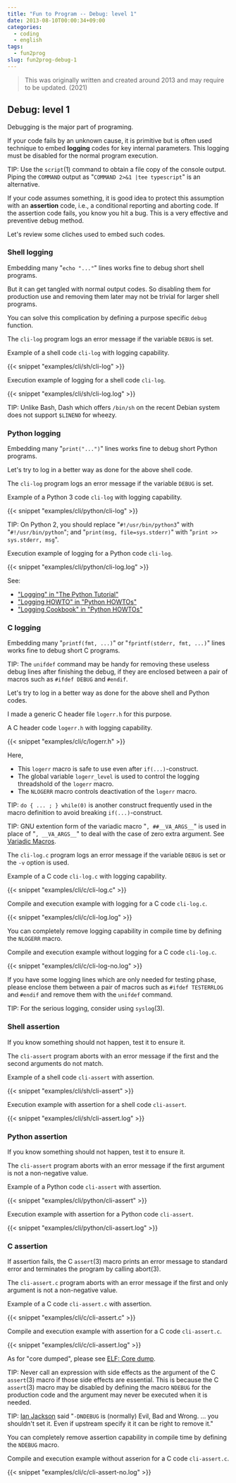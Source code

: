 ```yaml
---
title: "Fun to Program -- Debug: level 1"
date: 2013-08-10T00:00:34+09:00
categories:
  - coding
  - english
tags:
  - fun2prog
slug: fun2prog-debug-1
---
```


> This was originally written and created around 2013 and may require to be
> updated. (2021)

## Debug: level 1

Debugging is the major part of programing.

If your code fails by an unknown cause, it is primitive but is often used
technique to embed **logging** codes for key internal parameters.  This logging
must be disabled for the normal program execution.

TIP: Use the `script`(1) command to obtain a file copy of the console output.
Piping the `COMMAND` output as "`COMMAND 2>&1 |tee typescript`" is an
alternative.

If your code assumes something, it is good idea to protect this assumption with
an **assertion** code, i.e., a conditional reporting and aborting code.  If the
assertion code fails, you know you hit a bug.  This is a very effective and
preventive debug method.

Let's review some cliches used to embed such codes.

### Shell logging

Embedding many "`echo "..."`" lines works fine to debug short shell programs.

But it can get tangled with normal output codes.  So disabling them for
production use and removing them later may not be trivial for larger shell
programs.

You can solve this complication by defining a purpose specific `debug`
function.

The `cli-log` program logs an error message if the variable `DEBUG` is set.

Example of a shell code `cli-log` with logging capability.


{{< snippet "examples/cli/sh/cli-log" >}}


Execution example of logging for a shell code `cli-log`.

{{< snippet "examples/cli/sh/cli-log.log" >}}


TIP: Unlike Bash, Dash which offers `/bin/sh` on the recent Debian system does
     not support `$LINENO` for wheezy.

### Python logging

Embedding many "`print("...")`" lines works fine to debug short Python programs.

Let's try to log in a better way as done for the above shell code.

The `cli-log` program logs an error message if the variable `DEBUG` is set.

Example of a Python 3 code `cli-log` with logging capability.


{{< snippet "examples/cli/python/cli-log" >}}


TIP: On Python 2, you should replace "`#!/usr/bin/python3`" with
"`#!/usr/bin/python`"; and "`print(msg, file=sys.stderr)`" with
"`print >> sys.stderr, msg`".

Execution example of logging for a Python code `cli-log`.

{{< snippet "examples/cli/python/cli-log.log" >}}


See:

* ["Logging" in "The Python Tutorial"](http://docs.python.org/3/tutorial/stdlib2.html#logging)
* ["Logging HOWTO" in "Python HOWTOs"](http://docs.python.org/3/howto/logging.html)
* ["Logging Cookbook" in "Python HOWTOs"](http://docs.python.org/3/howto/logging-cookbook.html)

### C logging

Embedding many "`printf(fmt, ...)`" or "`fprintf(stderr, fmt, ...)`" lines
works fine to debug short C programs.

TIP: The `unifdef` command may be handy for removing these useless debug lines
after finishing the debug, if they are enclosed between a pair of macros such
as `#ifdef DEBUG` and `#endif`.

Let's try to log in a better way as done for the above shell and Python codes.

I made a generic C header file `logerr.h` for this purpose.

A C header code `logerr.h` with logging capability.


{{< snippet "examples/cli/c/logerr.h" >}}


Here,

* This `logerr` macro is safe to use even after `if(...)`-construct.
* The global variable `logerr_level` is used to control the logging threadshold of the `logerr` macro.
* The `NLOGERR` macro controls deactivation of the `logerr` macro.

TIP: `do { ... ; } while(0)` is another construct frequently used in the macro definition to avoid breaking `if(...)`-construct.

TIP: GNU extention form of the variadic macro "`, ##__VA_ARGS__`" is used in place of "`, __VA_ARGS__`" to deal with the case of zero extra argument.  See [Variadic Macros](http://gcc.gnu.org/onlinedocs/cpp/Variadic-Macros.html).

The `cli-log.c` program logs an error message if the variable `DEBUG` is set or the `-v` option is used.

Example of a C code `cli-log.c` with logging capability.


{{< snippet "examples/cli/c/cli-log.c" >}}


Compile and execution example with logging for a C code `cli-log.c`.

{{< snippet "examples/cli/c/cli-log.log" >}}


You can completely remove logging capability in compile time by defining the `NLOGERR` macro.

Compile and execution example without logging for a C code `cli-log.c`.

{{< snippet "examples/cli/c/cli-log-no.log" >}}


If you have some logging lines which are only needed for testing phase, please
enclose them between a pair of macros such as `#ifdef TESTERRLOG` and `#endif`
and remove them with the `unifdef` command.

TIP: For the serious logging, consider using `syslog`(3).

<!-- syslog
 http://www.gnu.org/software/libc/manual/html_node/openlog.html#openlog
 http://stackoverflow.com/questions/8485333/syslog-command-in-c-code
 http://www.linuxquestions.org/questions/programming-9/logging-in-c-on-linux-760009/
-->

### Shell assertion

If you know something should not happen, test it to ensure it.

The `cli-assert` program aborts with an error message if the first and the
second arguments do not match.

Example of a shell code `cli-assert` with assertion.


{{< snippet "examples/cli/sh/cli-assert" >}}


Execution example with assertion for a shell code `cli-assert`.

{{< snippet "examples/cli/sh/cli-assert.log" >}}


### Python assertion

If you know something should not happen, test it to ensure it.

The `cli-assert` program aborts with an error message if the first argument is
not a non-negative value.

Example of a Python code `cli-assert` with assertion.


{{< snippet "examples/cli/python/cli-assert" >}}


Execution example with assertion for a Python code `cli-assert`.

{{< snippet "examples/cli/python/cli-assert.log" >}}


### C assertion

If assertion fails, the C `assert`(3) macro prints an error message to standard
error and terminates the program by calling abort(3).

The `cli-assert.c` program aborts with an error message if the first and only argument is
not a non-negative value.

Example of a C code `cli-assert.c` with assertion.


{{< snippet "examples/cli/c/cli-assert.c" >}}


Compile and execution example with assertion for a C code `cli-assert.c`.

{{< snippet "examples/cli/c/cli-assert.log" >}}


As for "core dumped", please see [ELF: Core dump](/en/2013/08/17/fun2prog-elf/#core-dump).

TIP: Never call an expression with side effects as the argument of the C
`assert`(3) macro if those side effects are essential.  This is because the C
`assert`(3) macro may be disabled by defining the macro `NDEBUG` for the
production code and the argument may never be executed when it is needed.

TIP: [Ian Jackson](http://lists.debian.org/20771.43161.813488.58458@chiark.greenend.org.uk)
said "`-DNDEBUG` is (normally) Evil, Bad and Wrong. ... you shouldn't set it.
Even if upstream specify it it can be right to remove it."

You can completely remove assertion capability in compile time by defining the `NDEBUG` macro.

Compile and execution example without asserion for a C code `cli-assert.c`.

{{< snippet "examples/cli/c/cli-assert-no.log" >}}


<!-- vim: set sw=2 sts=2 ai si et tw=79 ft=markdown: -->
